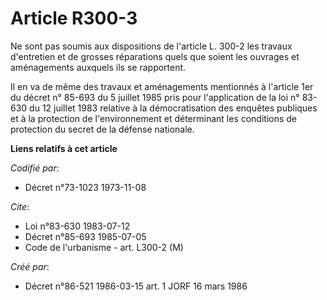 # Article R300-3

Ne sont pas soumis aux dispositions de l'article L. 300-2 les travaux d'entretien et de grosses réparations quels que soient
les ouvrages et aménagements auxquels ils se rapportent.

Il en va de même des travaux et aménagements mentionnés à l'article 1er du décret n° 85-693 du 5 juillet 1985 pris pour
l'application de la loi n° 83-630 du 12 juillet 1983 relative à la démocratisation des enquêtes publiques et à la protection
de l'environnement et déterminant les conditions de protection du secret de la défense nationale.

**Liens relatifs à cet article**

_Codifié par_:

  - Décret n°73-1023 1973-11-08

_Cite_:

  - Loi n°83-630 1983-07-12
  - Décret n°85-693 1985-07-05
  - Code de l'urbanisme - art. L300-2 (M)

_Créé par_:

  - Décret n°86-521 1986-03-15 art. 1 JORF 16 mars 1986
